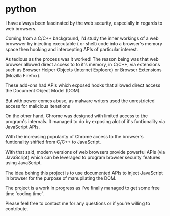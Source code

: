 # python


I have always been fascinated by the web security, especially in regards to web browsers.

Coming from a C/C++ background, I'd study the inner workings of a web browswer by injecting executable ( or shell) code into a browser's memory space then hooking and intercepting APIs of particular interest.

As tedious as the process was it worked! The reason being was that web browser allowed direct access to to it's memory, in C/C++, via extensions such as Browser Helper Objects (Internet Exploere) or Browser Extensions (Mozilla Firefox). 

These add-ons had APIs which exposed hooks that allowed direct access the Document Object Model (DOM).

But with power comes abuse, as malware writers used the unrestricted access for malicious itenstions

On the other hand, Chrome was designed with limited access to the program's internals. It managed to do by exposing alot of it's funtionality via JavaScript APIs.

With the increasing popularity of Chrome access to the browser's funtionality shifted from C/C++ to JavaScript.

With that said, modern versions of web browsers provide powerful APIs (via JavaScript) which can be leveraged to program browser security features using JavaScript.

The idea behing this project is to use documented APIs to inject JavaScript in browser for the purpose of manupilating the DOM.

The project is a work in progress as I've finally managed to get some free time 'coding time'. 

Please feel free to contact me for any questions or if you're willing to contribute.

